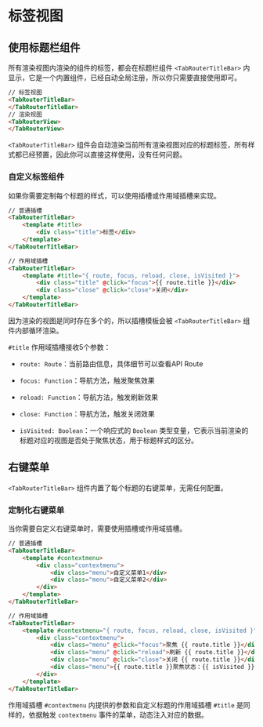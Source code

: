 # 标签视图

## 使用标题栏组件

所有渲染视图内渲染的组件的标签，都会在标题栏组件 `<TabRouterTitleBar>` 内显示，它是一个内置组件，已经自动全局注册，所以你只需要直接使用即可。

```html
// 标签视图
<TabRouterTitleBar>
</TabRouterTitleBar>
// 渲染视图
<TabRouterView>
</TabRouterView>
```

`<TabRouterTitleBar>` 组件会自动渲染当前所有渲染视图对应的标题标签，所有样式都已经预置，因此你可以直接这样使用，没有任何问题。

### 自定义标签组件

如果你需要定制每个标题的样式，可以使用插槽或作用域插槽来实现。

```html
// 普通插槽
<TabRouterTitleBar>
    <template #title>
        <div class="title">标签</div>
    </template>
</TabRouterTitleBar>

// 作用域插槽
<TabRouterTitleBar>
    <template #title="{ route, focus, reload, close, isVisited }">
        <div class="title" @click="focus">{{ route.title }}</div>
        <div class="close" @click="close">关闭</div>
    </template>
</TabRouterTitleBar>
```

因为渲染的视图是同时存在多个的，所以插槽模板会被 `<TabRouterTitleBar>` 组件内部循环渲染。

`#title` 作用域插槽接收5个参数：

* `route: Route`：当前路由信息，具体细节可以查看<TabRouterLink open="/api/route">API Route</TabRouterLink>

* `focus: Function`：导航方法，触发聚焦效果

* `reload: Function`：导航方法，触发刷新效果

* `close: Function`：导航方法，触发关闭效果

* `isVisited: Boolean`：一个响应式的 `Boolean` 类型变量，它表示当前渲染的标题对应的视图是否处于聚焦状态，用于标题样式的区分。

## 右键菜单

`<TabRouterTitleBar>` 组件内置了每个标题的右键菜单，无需任何配置。

### 定制化右键菜单

当你需要自定义右键菜单时，需要使用插槽或作用域插槽。

```html
// 普通插槽
<TabRouterTitleBar>
    <template #contextmenu>
        <div class="contextmenu">
            <div class="menu">自定义菜单1</div>
            <div class="menu">自定义菜单2</div>
        </div>
    </template>
</TabRouterTitleBar>

// 作用域插槽
<TabRouterTitleBar>
    <template #contextmenu="{ route, focus, reload, close, isVisited }">
        <div class="contextmenu">
            <div class="menu" @click="focus">聚焦 {{ route.title }}</div>
            <div class="menu" @click="reload">刷新 {{ route.title }}</div>
            <div class="menu" @click="close">关闭 {{ route.title }}</div>
            <div class="menu">{{ route.title }}聚焦状态：{{ isVisited }}</div>
        </div>
    </template>
</TabRouterTitleBar>
```

作用域插槽 `#contextmenu` 内提供的参数和自定义标题的作用域插槽 `#title` 是同样的，依据触发 `contextmenu` 事件的菜单，动态注入对应的数据。
